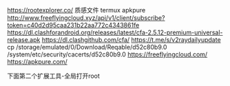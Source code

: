 
https://rootexplorer.co/
质感文件 termux apkpure
http://www.freeflyingcloud.xyz/api/v1/client/subscribe?token=c40d2d95caa231b22aa772c4343861fe
https://dl.clashforandroid.org/releases/latest/cfa-2.5.12-premium-universal-release.apk
https://dl.clashgithub.com/cfa/
https://t.me/s/v2raydailyupdate
cp /storage/emulated/0/Download/Reqable/d52c80b9.0 /system/etc/security/cacerts/d52c80b9.0
https://freeflyingcloud.com/
https://apkpure.com/

下面第二个扩展工具-全局打开root
